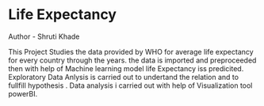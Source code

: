 # Life Expectancy

Author - Shruti Khade

This Project Studies the data provided by WHO for average life expectancy for every country through the years.
the data is imported and preproceeded then with help of Machine learning model life Expectancy iss predicited.
Exploratory Data Anlysis is carried out to undertand the relation and to fullfill hypothesis .
Data analysis i carried out with help of Visualization tool powerBI.
